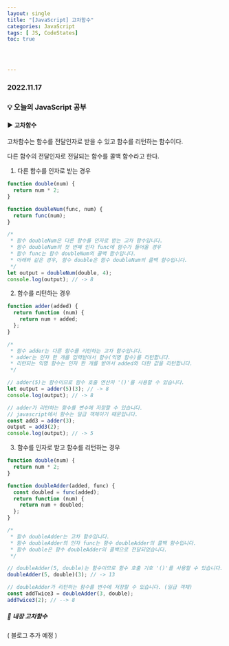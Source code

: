 ```yaml
---
layout: single
title: "[JavaScript] 고차함수"
categories: JavaScript
tags: [ JS, CodeStates]
toc: true




---
```


### 2022.11.17

### 💡  오늘의 JavaScript 공부 

#### ▶️ 고차함수

고차함수는 함수를 전달인자로 받을 수 있고 함수를 리턴하는 함수이다. 

다른 함수의 전달인자로 전달되는 함수를 콜백 함수라고 한다. 

1. 다른 함수를 인자로 받는 경우

```js
function double(num) {
  return num * 2;
}

function doubleNum(func, num) {
  return func(num);
}

/*
 * 함수 doubleNum은 다른 함수를 인자로 받는 고차 함수입니다.
 * 함수 doubleNum의 첫 번째 인자 func에 함수가 들어올 경우
 * 함수 func는 함수 doubleNum의 콜백 함수입니다.
 * 아래와 같은 경우, 함수 double은 함수 doubleNum의 콜백 함수입니다.
 */
let output = doubleNum(double, 4);
console.log(output); // -> 8
```

2. 함수를 리턴하는 경우

```js
function adder(added) {
  return function (num) {
    return num + added;
  };
}

/*
 * 함수 adder는 다른 함수를 리턴하는 고차 함수입니다.
 * adder는 인자 한 개를 입력받아서 함수(익명 함수)를 리턴합니다.
 * 리턴되는 익명 함수는 인자 한 개를 받아서 added와 더한 값을 리턴합니다.
 */

// adder(5)는 함수이므로 함수 호출 연산자 '()'를 사용할 수 있습니다.
let output = adder(5)(3); // -> 8
console.log(output); // -> 8

// adder가 리턴하는 함수를 변수에 저장할 수 있습니다.
// javascript에서 함수는 일급 객체이기 때문입니다.
const add3 = adder(3);
output = add3(2);
console.log(output); // -> 5
```

3. 함수를 인자로 받고 함수를 리턴하는 경우

```js
function double(num) {
  return num * 2;
}

function doubleAdder(added, func) {
  const doubled = func(added);
  return function (num) {
    return num + doubled;
  };
}

/*
 * 함수 doubleAdder는 고차 함수입니다.
 * 함수 doubleAdder의 인자 func는 함수 doubleAdder의 콜백 함수입니다.
 * 함수 double은 함수 doubleAdder의 콜백으로 전달되었습니다.
 */

// doubleAdder(5, double)는 함수이므로 함수 호출 기호 '()'를 사용할 수 있습니다.
doubleAdder(5, double)(3); // -> 13

// doubleAdder가 리턴하는 함수를 변수에 저장할 수 있습니다. (일급 객체)
const addTwice3 = doubleAdder(3, double);
addTwice3(2); // --> 8
```





##### 📌 내장 고차함수

( 블로그 추가 예정 )
